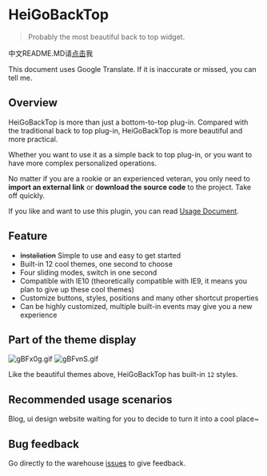# HeiGoBackTop

> Probably the most beautiful back to top widget.

中文README.MD请[点击](https://github.com/hei-jack/heigobacktop/blob/master/README_CN.md)我

This document uses Google Translate. If it is inaccurate or missed, you can tell me.

## Overview

HeiGoBackTop is more than just a bottom-to-top plug-in. Compared with the traditional back to top plug-in, HeiGoBackTop is more beautiful and more practical.

Whether you want to use it as a simple back to top plug-in, or you want to have more complex personalized operations.

No matter if you are a rookie or an experienced veteran, you only need to **import an external link** or **download the source code** to the project. Take off quickly.

If you like and want to use this plugin, you can read [Usage Document](https://hei-jack.github.io/heigobacktop/).

## Feature

* ~~Installation~~ Simple to use and easy to get started
* Built-in 12 cool themes, one second to choose
* Four sliding modes, switch in one second
* Compatible with IE10 (theoretically compatible with IE9, it means you plan to give up these cool themes)
* Customize buttons, styles, positions and many other shortcut properties
* Can be highly customized, multiple built-in events may give you a new experience

## Part of the theme display

<img src="//z3.ax1x.com/2021/05/13/gBFx0g.gif" alt="gBFx0g.gif" border="0" alt="Default theme" title="Default theme">
<img src="//z3.ax1x.com/2021/05/13/gBFvnS.gif" alt="gBFvnS.gif" border="0" alt="Theme display" title="Theme display">

Like the beautiful themes above, HeiGoBackTop has built-in `12` styles.

## Recommended usage scenarios

Blog, ui design website waiting for you to decide to turn it into a cool place~

## Bug feedback

Go directly to the warehouse [issues](https://github.com/hei-jack/heigobacktop/issues) to give feedback.

